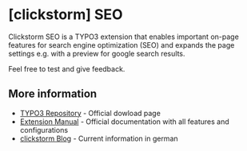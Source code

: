 # [clickstorm] SEO

Clickstorm SEO is a TYPO3 extension that enables important on-page features for search engine optimization (SEO) 
and expands the page settings e.g. with a preview for google search results. 

Feel free to test and give feedback. 

## More information

  * [TYPO3 Repository] - Official dowload page
  * [Extension Manual] - Official documentation with all features and configurations
  * [clickstorm Blog] - Current information in german



[TYPO3 Repository]: <https://typo3.org/extensions/repository/view/cs_seo>
[Extension Manual]: <https://docs.typo3.org/typo3cms/extensions/cs_seo/>
[clickstorm Blog]: <https://www.clickstorm.de/blog/>
